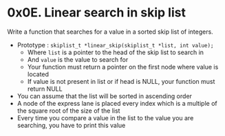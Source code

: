 # 0x0E. Linear search in skip list
Write a function that searches for a value in a sorted skip list of integers.
- Prototype : `skiplist_t *linear_skip(skiplist_t *list, int value);`
  - Where `list` is a pointer to the head of the skip list to search in
  - And `value` is the value to search for
  - Your function must return a pointer on the first node where value is located
  - If value is not present in list or if head is NULL, your function must return NULL
- You can assume that the list will be sorted in ascending order
- A node of the express lane is placed every index which is a multiple of the square root of the size of the list
- Every time you compare a value in the list to the value you are searching, you have to print this value
